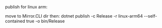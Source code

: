 publish for linux arm:

move to Mirror.CLI dir then: dotnet publish -c Release -r linux-arm64 --self-contained true -o bin/Release